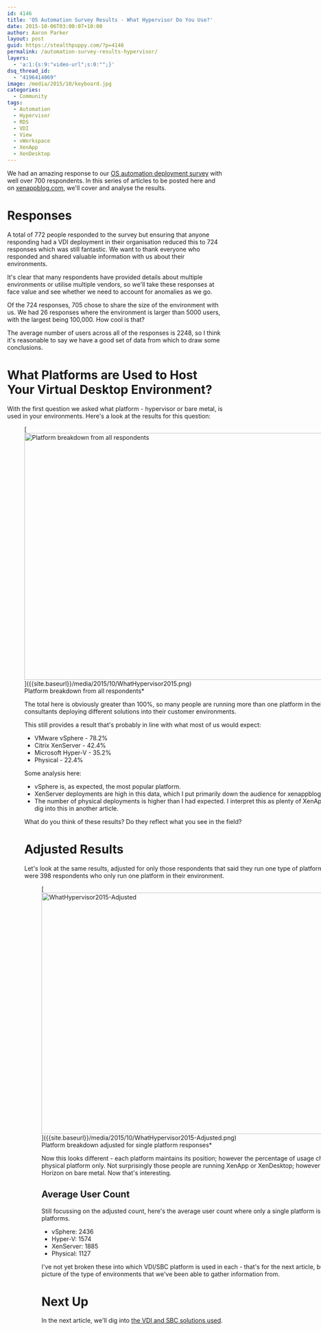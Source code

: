 ```yaml
---
id: 4146
title: 'OS Automation Survey Results - What Hypervisor Do You Use?'
date: 2015-10-06T03:00:07+10:00
author: Aaron Parker
layout: post
guid: https://stealthpuppy.com/?p=4146
permalink: /automation-survey-results-hypervisor/
layers:
  - 'a:1:{s:9:"video-url";s:0:"";}'
dsq_thread_id:
  - "4196414069"
image: /media/2015/10/keyboard.jpg
categories:
  - Community
tags:
  - Automation
  - Hypervisor
  - RDS
  - VDI
  - View
  - vWorkspace
  - XenApp
  - XenDesktop
---
```

We had an amazing response to our [OS automation deployment survey](http://xenappblog.com/2015/take-part-in-the-os-deployment-automation-survey/) with well over 700 respondents. In this series of articles to be posted here and on [xenappblog.com](http://xenappblog.com), we'll cover and analyse the results.

# Responses

A total of 772 people responded to the survey but ensuring that anyone responding had a VDI deployment in their organisation reduced this to 724 responses which was still fantastic. We want to thank everyone who responded and shared valuable information with us about their environments.

It's clear that many respondents have provided details about multiple environments or utilise multiple vendors, so we'll take these responses at face value and see whether we need to account for anomalies as we go.

Of the 724 responses, 705 chose to share the size of the environment with us. We had 26 responses where the environment is larger than 5000 users, with the largest being 100,000. How cool is that?

The average number of users across all of the responses is 2248, so I think it's reasonable to say we have a good set of data from which to draw some conclusions.

# What Platforms are Used to Host Your Virtual Desktop Environment?

With the first question we asked what platform - hypervisor or bare metal, is used in your environments. Here's a look at the results for this question:

<figure id="attachment_4149" aria-describedby="caption-attachment-4149" style="width: 1024px" class="wp-caption alignnone">[<img class="wp-image-4149 size-large" src="https://stealthpuppy.com/media/2015/10/WhatHypervisor2015-1024x576.png" alt="Platform breakdown from all respondents" width="1024" height="576" srcset="https://stealthpuppy.com/media/2015/10/WhatHypervisor2015-1024x576.png 1024w, https://stealthpuppy.com/media/2015/10/WhatHypervisor2015-150x84.png 150w, https://stealthpuppy.com/media/2015/10/WhatHypervisor2015-300x169.png 300w" sizes="(max-width: 1024px) 100vw, 1024px" />]({{site.baseurl}}/media/2015/10/WhatHypervisor2015.png)<figcaption id="caption-attachment-4149" class="wp-caption-text">Platform breakdown from all respondents*

The total here is obviously greater than 100%, so many people are running more than one platform in their environment and our audience includes consultants deploying different solutions into their customer environments.

This still provides a result that's probably in line with what most of us would expect:

  * VMware vSphere - 78.2%
  * Citrix XenServer - 42.4%
  * Microsoft Hyper-V - 35.2%
  * Physical - 22.4%

Some analysis here:

  * vSphere is, as expected, the most popular platform.
  * XenServer deployments are high in this data, which I put primarily down the audience for xenappblog.com, which is very Citrix focussed.
  * The number of physical deployments is higher than I had expected. I interpret this as plenty of XenApp deployments directly on bare metal, but we'll dig into this in another article.

What do you think of these results? Do they reflect what you see in the field?

# Adjusted Results

Let's look at the same results, adjusted for only those respondents that said they run one type of platform and not multiple platforms. In this case, there were 398 respondents who only run one platform in their environment.

<figure id="attachment_4152" aria-describedby="caption-attachment-4152" style="width: 1024px" class="wp-caption alignnone">[<img class="wp-image-4152 size-large" src="https://stealthpuppy.com/media/2015/10/WhatHypervisor2015-Adjusted-1024x563.png" alt="WhatHypervisor2015-Adjusted" width="1024" height="563" srcset="https://stealthpuppy.com/media/2015/10/WhatHypervisor2015-Adjusted-1024x563.png 1024w, https://stealthpuppy.com/media/2015/10/WhatHypervisor2015-Adjusted-150x82.png 150w, https://stealthpuppy.com/media/2015/10/WhatHypervisor2015-Adjusted-300x165.png 300w" sizes="(max-width: 1024px) 100vw, 1024px" />]({{site.baseurl}}/media/2015/10/WhatHypervisor2015-Adjusted.png)<figcaption id="caption-attachment-4152" class="wp-caption-text">Platform breakdown adjusted for single platform responses*

Now this looks different - each platform maintains its position; however the percentage of usage changes. It's quite surprising to 11 respondents using a physical platform only. Not surprisingly those people are running XenApp or XenDesktop; however this number includes one respondent running VMware Horizon on bare metal. Now that's interesting.

## Average User Count

Still focussing on the adjusted count, here's the average user count where only a single platform is used. This provides some context for usage of these platforms.

  * vSphere: 2436
  * Hyper-V: 1574
  * XenServer: 1885
  * Physical: 1127

I've not yet broken these into which VDI/SBC platform is used in each - that's for the next article, but this first set of data helps to provide an interesting picture of the type of environments that we've been able to gather information from.

# Next Up

In the next article, we'll dig into [the VDI and SBC solutions used]({{site.baseurl}}/automation-survey-results-vdi-platforms/).